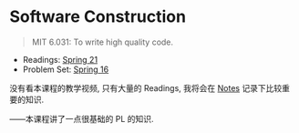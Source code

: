 # Software Construction

> MIT 6.031: To write high quality code.

* Readings: [Spring 21](https://web.mit.edu/6.031/www/sp21/)
* Problem Set: [Spring 16](https://ocw.mit.edu/ans7870/6/6.005/s16/index.html)

没有看本课程的教学视频, 只有大量的 Readings, 我将会在 [Notes](./Notes) 记录下比较重要的知识.

——本课程讲了一点很基础的 PL 的知识.
